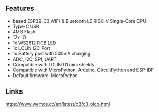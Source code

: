 
## Features
* based ESP32-C3 WIFI & Bluetooth LE RISC-V Single-Core CPU
* Type-C USB
* 4MB Flash
* 12x IO
* 1x WS2812 RGB LED
* 1x LOLIN I2C Port
* 1x Battery port with 500mA charging
* ADC, I2C, SPI, UART
* Compatible with LOLIN D1 mini shields
* Compatible with MicroPython, Arduino, CircuitPython and ESP-IDF
* Default firmware: MicroPython

## Links
https://www.wemos.cc/en/latest/c3/c3_pico.html
